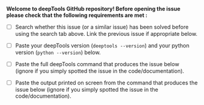 
**Welcome to deepTools GitHub repository! Before opening the issue please check
 that the following requirements are met :**

  - [ ] Search whether this issue (or a similar issue) has been solved before
  using the search tab above. Link the previous issue if appropriate below.

  - [ ] Paste your deepTools version (`deeptools --version`) and your python
  version (`python --version`) below.

  - [ ] Paste the full deepTools command that produces the issue below
  (ignore if you simply spotted the issue in the code/documentation).

  - [ ] Paste the output printed on screen from the command that produces the issue
  below (ignore if you simply spotted the issue in the code/documentation).
